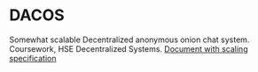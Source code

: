 # DACOS

Somewhat scalable Decentralized anonymous onion chat system.
Coursework, HSE Decentralized Systems.
[Document with scaling specification](https://docs.google.com/document/d/102KP0TvOjqvC95ZP7pKQMB_j_AJ5B6MnJsYVzlN6D1s/edit)
